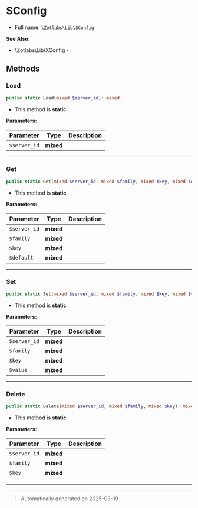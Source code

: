 
# SConfig





* Full name: `\Zotlabs\Lib\SConfig`

**See Also:**

* \Zotlabs\Lib\XConfig - 




## Methods


### Load



```php
public static Load(mixed $server_id): mixed
```



* This method is **static**.




**Parameters:**

| Parameter | Type | Description |
|-----------|------|-------------|
| `$server_id` | **mixed** |  |





***

### Get



```php
public static Get(mixed $server_id, mixed $family, mixed $key, mixed $default = false): mixed
```



* This method is **static**.




**Parameters:**

| Parameter | Type | Description |
|-----------|------|-------------|
| `$server_id` | **mixed** |  |
| `$family` | **mixed** |  |
| `$key` | **mixed** |  |
| `$default` | **mixed** |  |





***

### Set



```php
public static Set(mixed $server_id, mixed $family, mixed $key, mixed $value): mixed
```



* This method is **static**.




**Parameters:**

| Parameter | Type | Description |
|-----------|------|-------------|
| `$server_id` | **mixed** |  |
| `$family` | **mixed** |  |
| `$key` | **mixed** |  |
| `$value` | **mixed** |  |





***

### Delete



```php
public static Delete(mixed $server_id, mixed $family, mixed $key): mixed
```



* This method is **static**.




**Parameters:**

| Parameter | Type | Description |
|-----------|------|-------------|
| `$server_id` | **mixed** |  |
| `$family` | **mixed** |  |
| `$key` | **mixed** |  |





***


***
> Automatically generated on 2025-03-19
